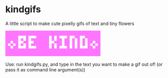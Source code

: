 # kindgifs
A little script to make cute pixelly gifs of text and tiny flowers

![be kind](https://raw.githubusercontent.com/ianfare/kindgifs/master/be_kind.gif)

Use: run kindgifs.py, and type in the text you want to make a gif out of! (or pass it as command line argument(s))
